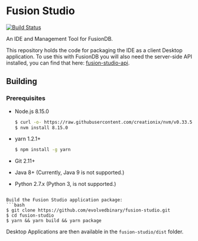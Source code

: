 # Fusion Studio
[![Build Status](https://travis-ci.com/evolvedbinary/fusion-studio.svg?branch=master)](https://travis-ci.com/evolvedbinary/fusion-studio)

An IDE and Management Tool for FusionDB.

This repository holds the code for packaging the IDE as a client Desktop application. To use this with FusionDB you will also need the server-side API installed, you can find that here: [fusion-studio-api](https://github.com/evolvedbinary/fusion-studio-api).

## Building

### Prerequisites
* Node.js 8.15.0
    ```bash
    $ curl -o- https://raw.githubusercontent.com/creationix/nvm/v0.33.5/install.sh | bash
    $ nvm install 8.15.0
    ```

* yarn 1.2.1+
    ```bash
    $ npm install -g yarn
    ```

* Git 2.11+
* Java 8+ (Currently, Java 9 is not supported.)
* Python 2.7.x (Python 3, is not supported.)
```

Build the Fusion Studio application package:
```bash
$ git clone https://github.com/evolvedbinary/fusion-studio.git
$ cd fusion-studio
$ yarn && yarn build && yarn package
```

Desktop Applications are then available in the `fusion-studio/dist` folder.
